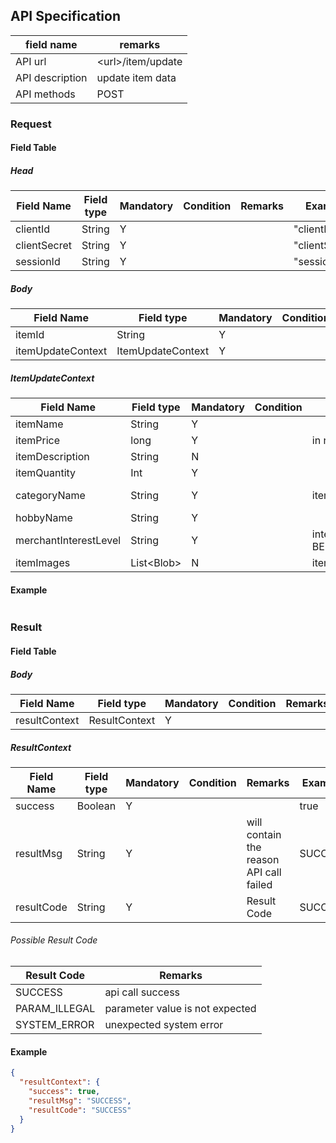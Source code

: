 ## API Specification

| field name      | remarks             |
| --------------- | ------------------- |
| API url         | \<url\>/item/update |
| API description | update item data    |
| API methods     | POST                |

### Request

#### Field Table

##### Head

| Field Name   | Field type | Mandatory | Condition | Remarks | Example        |
| ------------ | ---------- | --------- | --------- | ------- | -------------- |
| clientId     | String     | Y         |           |         | "clientId"     |
| clientSecret | String     | Y         |           |         | "clientSecret" |
| sessionId    | String     | Y         |           |         | "sessionId"    |

##### Body

| Field Name        | Field type        | Mandatory | Condition | Remarks | Example              |
| ----------------- | ----------------- | --------- | --------- | ------- | -------------------- |
| itemId            | String            | Y         |           |         | "merchant@email.com" |
| itemUpdateContext | ItemUpdateContext | Y         |           |         |                      |

##### ItemUpdateContext
| Field Name            | Field type   | Mandatory | Condition | Remarks                                                             | Example        |
| --------------------- | ------------ | --------- | --------- | ------------------------------------------------------------------- | -------------- |
| itemName              | String       | Y         |           |                                                                     | "item name"    |
| itemPrice             | long         | Y         |           | in rupiah                                                           | 100000         |
| itemDescription       | String       | N         |           |                                                                     |                |
| itemQuantity          | Int          | Y         |           |                                                                     | 10             |
| categoryName          | String       | Y         |           | item category name                                                  | "item category |
| hobbyName             | String       | Y         |           |                                                                     | "music"        |
| merchantInterestLevel | String       | Y         |           | interest level set by merchant<br> BEGINNER,INTERMEDIATE,ENTHUSIAST | "BEGINNER"     |
| itemImages            | List\<Blob\> | N         |           | item images                                                         |                |


#### Example

```json

```

### Result

#### Field Table

##### Body

| Field Name    | Field type    | Mandatory | Condition | Remarks | Example |
| ------------- | ------------- | --------- | --------- | ------- | ------- |
| resultContext | ResultContext | Y         |           |         |         |

##### ResultContext

| Field Name | Field type | Mandatory | Condition | Remarks                                 | Example |
| ---------- | ---------- | --------- | --------- | --------------------------------------- | ------- |
| success    | Boolean    | Y         |           |                                         | true    |
| resultMsg  | String     | Y         |           | will contain the reason API call failed | SUCCESS |
| resultCode | String     | Y         |           | Result Code                             | SUCCESS |

###### Possible Result Code

| Result Code   | Remarks                         |
| ------------- | ------------------------------- |
| SUCCESS       | api call success                |
| PARAM_ILLEGAL | parameter value is not expected |
| SYSTEM_ERROR  | unexpected system error         |

#### Example

```json
{
  "resultContext": {
    "success": true,
    "resultMsg": "SUCCESS",
    "resultCode": "SUCCESS"
  }
}
```
